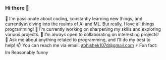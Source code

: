 ### Hi there 👋

🌱 I'm passionate about coding, constantly learning new things, and currently\n
    diving into the realms of AI and ML. But really, I love all things programming!
🔭 I’m currently working on sharpening my skills and exploring various projects.
👯 I’m always open to collaborating on interesting projects!
💬 Ask me about anything related to programming, and I'll do my best to help!
📫 You can reach me via email: abhishek107d@gmail.com
⚡ Fun fact: Im Reasonably funny

